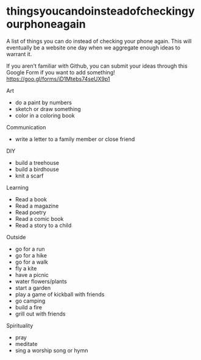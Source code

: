 # thingsyoucandoinsteadofcheckingyourphoneagain
A list of things you can do instead of checking your phone again. This will eventually be a website one day when we aggregate enough ideas to warrant it. 

If you aren't familiar with Github, you can submit your ideas through this Google Form if you want to add something! https://goo.gl/forms/iD1Mtebs74seUX9p1

Art
- do a paint by numbers
- sketch or draw something
- color in a coloring book

Communication
- write a letter to a family member or close friend

DIY
- build a treehouse
- build a birdhouse
- knit a scarf

Learning
- Read a book
- Read a magazine
- Read poetry
- Read a comic book
- Read a story to a child

Outside
- go for a run
- go for a hike
- go for a walk
- fly a kite
- have a picnic
- water flowers/plants
- start a garden
- play a game of kickball with friends
- go camping
- build a fire
- grill out with friends

Spirituality
- pray
- meditate
- sing a worship song or hymn
